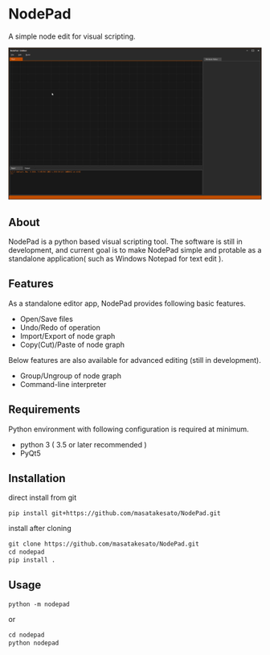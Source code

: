 # NodePad

A simple node edit for visual scripting.

![nodepad](https://github.com/masatakesato/NodePad/blob/master/images/nodepad.gif?raw=true)

## About

NodePad is a python based visual scripting tool.
The software is still in development, and current goal is to make NodePad simple and protable as a standalone application( such as Windows Notepad for text edit ).

## Features

As a standalone editor app, NodePad provides following basic features.

- Open/Save files
- Undo/Redo of operation
- Import/Export of node graph
- Copy(Cut)/Paste of node graph

Below features are also available for advanced editing (still in development).

- Group/Ungroup of node graph
- Command-line interpreter

## Requirements

Python environment with following configuration is required at minimum.

* python 3 ( 3.5 or later recommended ) 
* PyQt5

## Installation

direct install from git

```
pip install git+https://github.com/masatakesato/NodePad.git
```

install after cloning

```
git clone https://github.com/masatakesato/NodePad.git
cd nodepad
pip install .
```

## Usage

```
python -m nodepad
```

or

```
cd nodepad
python nodepad
```
